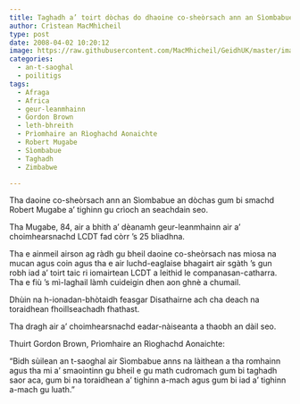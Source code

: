 ```yaml
---
title: Taghadh a’ toirt dòchas do dhaoine co-sheòrsach ann an Sìombabue
author: Crìstean MacMhìcheil
type: post
date: 2008-04-02 10:20:12
image: https://raw.githubusercontent.com/MacMhicheil/GeidhUK/master/images/.jpg
categories:
  - an-t-saoghal
  - poilitigs
tags:
  - Afraga
  - Africa
  - geur-leanmhainn
  - Gordon Brown
  - leth-bhreith
  - Prìomhaire an Rìoghachd Aonaichte
  - Robert Mugabe
  - Sìombabue
  - Taghadh
  - Zimbabwe

---
```

Tha daoine co-sheòrsach ann an Sìombabue an dòchas gum bi smachd Robert Mugabe a&#8217; tighinn gu crìoch an seachdain seo.

<!--more-->

Tha Mugabe, 84, air a bhith a&#8217; dèanamh geur-leanmhainn air a&#8217; choimhearsnachd LCDT fad còrr &#8217;s 25 bliadhna.

Tha e ainmeil airson ag ràdh gu bheil daoine co-sheòrsach nas miosa na mucan agus coin agus tha e air luchd-eaglaise bhagairt air sgàth &#8217;s gun robh iad a&#8217; toirt taic ri iomairtean LCDT a leithid le companasan-catharra. Tha e fiù &#8217;s mì-laghail làmh cuideigin dhen aon ghnè a chumail.

Dhùin na h-ionadan-bhòtaidh feasgar Disathairne ach cha deach na toraidhean fhoillseachadh fhathast.

Tha dragh air a&#8217; choimhearsnachd eadar-nàiseanta a thaobh an dàil seo.

Thuirt Gordon Brown, Prìomhaire an Rìoghachd Aonaichte:

&#8220;Bidh sùilean an t-saoghal air Sìombabue anns na làithean a tha romhainn agus tha mi a&#8217; smaointinn gu bheil e gu math cudromach gum bi taghadh saor aca, gum bi na toraidhean a&#8217; tighinn a-mach agus gum bi iad a&#8217; tighinn a-mach gu luath.&#8221;
